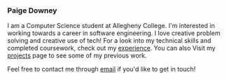### **Paige Downey**

I am a Computer Science student at Allegheny College.
I'm interested in working towards a career in software engineering.
I love creative problem solving and creative use of tech!
For a look into my technical skills and completed coursework, check out my [experience].
You can also Visit my [projects] page to see some of my previous work.

Feel free to contact me through [email] if you'd like to get in touch!


[experience]: /experience
[projects]: /projects
[email]: mailto:paigedown05@gmail.com
